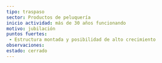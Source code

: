 ```yaml
---
tipo: traspaso
sector: Productos de peluquería
inicio actividad: más de 30 años funcionando
motivo: jubilación
puntos fuertes:
 - Estructura montada y posibilidad de alto crecimiento
observaciones:
estado: cerrado
---
```

